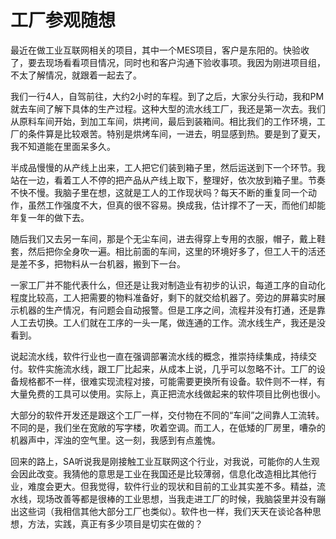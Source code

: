 # 工厂参观随想

最近在做工业互联网相关的项目，其中一个MES项目，客户是东阳的。快验收了，要去现场看看项目情况，同时也和客户沟通下验收事项。我因为刚进项目组，不太了解情况，就跟着一起去了。

我们一行4人，自驾前往，大约2小时的车程。到了之后，大家分头行动，我和PM就去车间了解下具体的生产过程。这种大型的流水线工厂，我还是第一次去。我们从原料车间开始，到加工车间，烘拷间，最后到装箱间。相比我们的工作环境，工厂的条件算是比较艰苦。特别是烘烤车间，一进去，明显感到热。要是到了夏天，我不知道能在里面呆多久。 

半成品慢慢的从产线上出来，工人把它们装到箱子里，然后运送到下一个环节。我站在一边，看着工人不停的把产品从产线上取下，整理好，依次放到箱子里。节奏不快不慢。我脑子里在想，这就是工人的工作现状吗？每天不断的重复同一个动作，虽然工作强度不大，但真的很不容易。换成我，估计撑不了一天，而他们却能年复一年的做下去。

随后我们又去另一车间，那是个无尘车间，进去得穿上专用的衣服，帽子，戴上鞋套，然后把你全身吹一遍。相比前面的车间，这里的环境好多了，但工人干的活还是差不多，把物料从一台机器，搬到下一台。

一家工厂并不能代表什么，但还是让我对制造业有初步的认识，每道工序的自动化程度比较高，工人把需要的物料准备好，剩下的就交给机器了。旁边的屏幕实时展示机器的生产情况，有问题会自动报警。但是工序之间，流程并没有打通，还是靠人工去切换。工人们就在工序的一头一尾，做连通的工作。流水线生产，我还是没看到。

说起流水线，软件行业也一直在强调部署流水线的概念，推崇持续集成，持续交付。软件实施流水线，跟工厂比起来，从成本上说，几乎可以忽略不计。工厂的设备规格都不一样，很难实现流程对接，可能需要更换所有设备。软件则不一样，有大量免费的工具可以使用。实际上，真正把流水线做起来的软件项目比例也很小。

大部分的软件开发还是跟这个工厂一样，交付物在不同的“车间”之间靠人工流转。不同的是，我们坐在宽敞的写字楼，吹着空调。而工人，在低矮的厂房里，嘈杂的机器声中，浑浊的空气里。这一刻，我感到有点羞愧。

回来的路上，SA听说我是刚接触工业互联网这个行业，对我说，可能你的人生观会因此改变。我猜他的意思是工业在我国还是比较薄弱，信息化改造相比其他行业，难度会更大。但我觉得，软件行业的现状和目前的工业其实差不多。精益，流水线，现场改善等都是很棒的工业思想，当我走进工厂的时候，我脑袋里并没有蹦出这些词（我相信其他大部分工厂也类似）。软件也一样，我们天天在谈论各种思想，方法，实践，真正有多少项目是切实在做的？
